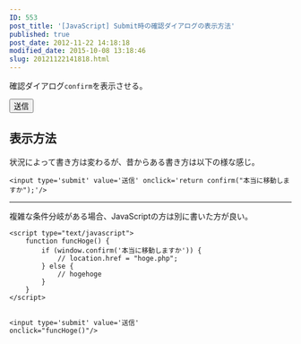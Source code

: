 ```yaml
---
ID: 553
post_title: '[JavaScript] Submit時の確認ダイアログの表示方法'
published: true
post_date: 2012-11-22 14:18:18
modified_date: 2015-10-08 13:18:46
slug: 20121122141818.html
---
```

<p>確認ダイアログ<code>confirm</code>を表示させる。</p>
<div class="sandbox"><input type='button' value='送信' onclick='return confirm("本当に移動しますか");' class="btn btn-info"/></div>
<p><!--more--></p>
<h2>表示方法</h2>
<p>状況によって書き方は変わるが、昔からある書き方は以下の様な感じ。</p>
<pre class="language-html"><code>&lt;input type='submit' value='送信' onclick='return confirm(&quot;本当に移動しますか&quot;);'/&gt;</code></pre>
<hr>
<p>複雑な条件分岐がある場合、JavaScriptの方は別に書いた方が良い。</p>
<pre class="language-html"><code>&lt;script type=&quot;text/javascript&quot;&gt;
	function funcHoge() {
		if (window.confirm('本当に移動しますか')) {
			// location.href = &quot;hoge.php&quot;;
		} else {
			// hogehoge
		}
	}
&lt;/script&gt;

&lt;input type='submit' value='送信' onclick=&quot;funcHoge()&quot;/&gt;</code></pre>